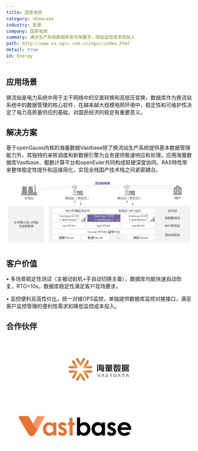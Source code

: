 ```yaml
---
title: 国家电网
category: showcase
industry: 能源
company: 国家电网
summary: 满足生产系统数据库高可用要求，降低监控成本和投入
path: http://www.sx.sgcc.com.cn/sgcc/index.html
detail: true
id: Energy
---
```


## 应用场景

换流站是电力系统中用于主干网络中的交直转换和高低压变换，数据库作为换流站系统中的数据管理的核心软件，在越来越大规模电网环境中，稳定性和可维护性决定了电力高质量供应的基础，对国民经济的稳定有重要意义。

## 解决方案

基于openGauss内核的海量数据Vastbase除了换流站生产系统提供基本数据管理能力外，其独特的亲核调度和新数据引擎为业务提供极速响应和处理。应用海量数据库Vastbase、鲲鹏计算平台和openEuler共同构成软硬深度协同，RAS特性带来整体稳定性提升和运维简化，实现全栈国产技术栈之间紧密耦合。

<div class="case-img"><img src="./e1.png"/></div>

## 客户价值

• 多场景稳定性测试（主被动宕机+手自动切换主备），数据库均能快速自动恢复，RTO<10s，数据库稳定性满足客户现场要求。

• 监控便利且高性价比，统一对接OPS监控，单独提供数据库监控对接接口，满足客户监控管理的便利性需求和降低监控成本投入。

## 合作伙伴

<div class=logo>
    <img src="./hailiangshuju.png"/>
    <img src="./vastbase.png"/>
</div>
